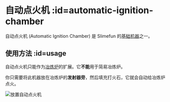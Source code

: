 # 自动点火机 :id=automatic-ignition-chamber

自动点火机 (Automatic Ignition Chamber) 是 Slimefun 的[基础机器](/Basic-Machines)之一。

## 使用方法 :id=usage

自动点火机只能作为[冶炼炉](/Smeltery)的扩展。它**不能**用于简易冶炼炉。

你只需要将此机器放在冶炼炉的**发射器旁**，然后填充打火石，它就会自动给冶炼炉点火。

![放置自动点火机](https://cdn.jsdelivr.net/gh/ybw0014/Slimefun-Wiki@master/images/auto-ignition-chamber-setup.png ':size=50%' )
